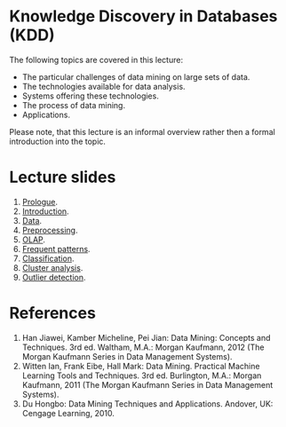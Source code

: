 # Knowledge Discovery in Databases (KDD)
The following topics are covered in this lecture:
- The particular challenges of data mining on large sets of data.
- The technologies available for data analysis.
- Systems offering these technologies.
- The process of data mining.
- Applications.

Please note, that this lecture is an informal overview rather then a formal introduction into the topic.

# Lecture slides
1. [Prologue](https://karhunenloeve.github.io/KDD/pdfs/lecture1.pdf).
2. [Introduction](https://karhunenloeve.github.io/KDD/pdfs/lecture2.pdf).
3. [Data](https://karhunenloeve.github.io/KDD/pdfs/lecture3.pdf).
4. [Preprocessing](https://karhunenloeve.github.io/KDD/pdfs/lecture4.pdf).
5. [OLAP](https://karhunenloeve.github.io/KDD/pdfs/lecture5.pdf).
6. [Frequent patterns](https://karhunenloeve.github.io/KDD/pdfs/lecture6.pdf).
7. [Classification](https://karhunenloeve.github.io/KDD/pdfs/lecture7.pdf).
8. [Cluster analysis](https://karhunenloeve.github.io/KDD/pdfs/lecture8.pdf).
9. [Outlier detection](https://karhunenloeve.github.io/KDD/pdfs/lecture9.pdf).

# References
1. Han Jiawei, Kamber Micheline, Pei Jian: Data Mining: Concepts and Techniques. 3rd ed. Waltham, M.A.: Morgan Kaufmann, 2012 (The Morgan Kaufmann Series in Data Management Systems).
2. Witten Ian, Frank Eibe, Hall Mark: Data Mining. Practical Machine Learning Tools and Techniques. 3rd ed. Burlington, M.A.: Morgan Kaufmann, 2011 (The Morgan Kaufmann Series in Data Management Systems).
3. Du Hongbo: Data Mining Techniques and Applications. Andover, UK: Cengage Learning, 2010.
